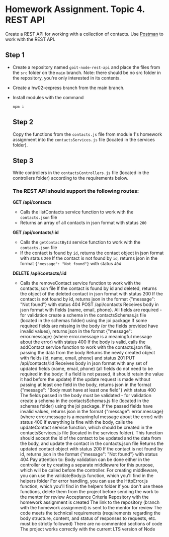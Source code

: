 # Homework Assignment. Topic 4. REST API

Create a REST API for working with a collection of contacts. Use [Postman](https://www.postman.com/) to work with the REST API.

## Step 1

- Create a repository named `goit-node-rest-api` and place the files from the `src` folder on the `main` branch. Note: there should be no src folder in the repository, you're only interested in its contents.
- Create a hw02-express branch from the main branch.
- Install modules with the command

  ```
  npm i
  ```

  ## Step 2

  Copy the functions from the `contacts.js` file from module 1's homework assignment into the `contactsServices.js` file (located in the services folder).

  ## Step 3

  Write controllers in the `contactsControllers.js` file (located in the controllers folder) according to the requirements below.

  ### The REST API should support the following routes:

  **GET /api/contacts**

  - Calls the listContacts service function to work with the `contacts.json` file
  - Returns an array of all contacts in json format with status `200`

  **GET /api/contacts/:id**

  - Calls the `getContactById` service function to work with the `contacts.json` file
  - If the contact is found by `id`, returns the contact object in json format with status `200`
    If the contact is not found by `id`, returns json in the format `{"message": "Not found"}` with status `404`

  **DELETE /api/contacts/:id**

  - Calls the removeContact service function to work with the contacts.json file
    If the contact is found by id and deleted, returns the object of the deleted contact in json format with status 200
    If the contact is not found by id, returns json in the format {"message": "Not found"} with status 404
    POST /api/contacts
    Receives body in json format with fields {name, email, phone}. All fields are required - for validation create a schema in the contactsSchemas.js file (located in the schemas folder) using the joi package
    If some required fields are missing in the body (or the fields provided have invalid values), returns json in the format {"message": error.message} (where error.message is a meaningful message about the error) with status 400
    If the body is valid, calls the addContact service function to work with the contacts.json file, passing the data from the body
    Returns the newly created object with fields {id, name, email, phone} and status 201
    PUT /api/contacts/:id
    Receives body in json format with any set of updated fields (name, email, phone) (all fields do not need to be required in the body: if a field is not passed, it should retain the value it had before the update)
    If the update request is made without passing at least one field in the body, returns json in the format {"message": "Body must have at least one field"} with status 400
    The fields passed in the body must be validated - for validation create a schema in the contactsSchemas.js file (located in the schemas folder) using the joi package. If the passed fields have invalid values, returns json in the format {"message": error.message} (where error.message is a meaningful message about the error) with status 400
    If everything is fine with the body, calls the updateContact service function, which should be created in the contactsServices.js file (located in the services folder). This function should accept the id of the contact to be updated and the data from the body, and update the contact in the contacts.json file
    Returns the updated contact object with status 200
    If the contact is not found by id, returns json in the format {"message": "Not found"} with status 404
    Pay attention to:
    Body validation can be done either in the controller or by creating a separate middleware for this purpose, which will be called before the controller. For creating middleware, you can use the validateBody.js function, which you'll find in the helpers folder
    For error handling, you can use the HttpError.js function, which you'll find in the helpers folder
    If you don't use these functions, delete them from the project before sending the work to the mentor for review
    Acceptance Criteria
    Repository with the homework assignment is created
    The link to the repository (branch with the homework assignment) is sent to the mentor for review
    The code meets the technical requirements (requirements regarding the body structure, content, and status of responses to requests, etc. must be strictly followed)
    There are no commented sections of code
    The project works correctly with the current LTS version of Node
